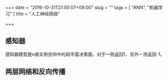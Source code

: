 +++
date = "2016-10-31T21:50:07+08:00"
slug = ""
tags = [
  "ANN",
  "机器学习"
]
title = "人工神经网络"

+++

## 感知器

感知器模型是n维实例空间中的超平面决策面。对于一侧返回1，另外一测返回-1。


## 两层网络和反向传播
